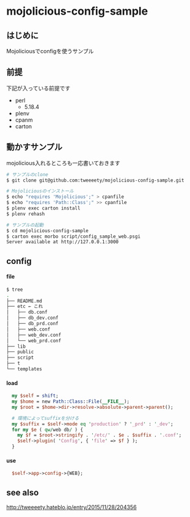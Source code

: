 # mojolicious-config-sample

## はじめに
Mojoliciousでconfigを使うサンプル

## 前提
下記が入っている前提です
>
* perl
    - 5.18.4
* plenv
* cpanm
* carton

## 動かすサンプル
mojolicious入れるところも一応書いておきます

```bash
# サンプルのclone
$ git clone git@github.com:tweeeety/mojolicious-config-sample.git

# Mojoliciousのインストール
$ echo "requires 'Mojolicious';" > cpanfile
$ echo "requires 'Path::Class';" >> cpanfile
$ plenv exec carton install
$ plenv rehash

# サンプルの起動
$ cd mojolicious-config-sample
$ carton exec morbo script/config_sample_web.psgi
Server available at http://127.0.0.1:3000
```

## config
#### file
```bash
$ tree
.
├── README.md
├── etc ← これ
│   ├── db.conf
│   ├── db_dev.conf
│   ├── db_prd.conf
│   ├── web.conf
│   ├── web_dev.conf
│   └── web_prd.conf
├── lib
├── public
├── script
├── t
└── templates

```

#### load
```perl
  my $self = shift;
  my $home = new Path::Class::File(__FILE__);
  my $root = $home->dir->resolve->absolute->parent->parent();

  # 環境によってsuffixを分ける
  my $suffix = $self->mode eq 'production' ? '_prd' : '_dev';
  for my $e ( qw/web db/ ) {
    my $f = $root->stringify . '/etc/' . $e . $suffix . '.conf';
    $self->plugin( 'Config', { 'file' => $f } );
  }
```

#### use
```perl
  $self->app->config->{WEB};
```

## see also
http://tweeeety.hateblo.jp/entry/2015/11/28/204356